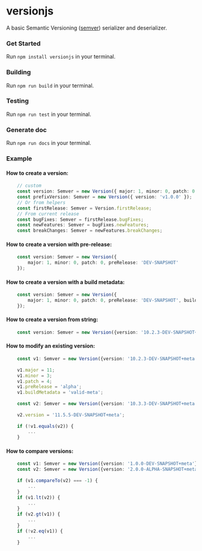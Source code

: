 # versionjs
A basic Semantic Versioning ([semver](https://semver.org/)) serializer and deserializer.

### Get Started
Run `npm install versionjs` in your terminal.

### Building
Run `npm run build` in your terminal.

### Testing
Run `npm run test` in your terminal.

### Generate doc
Run `npm run docs` in your terminal.

### Example

#### How to create a version:

```typescript 
    // custom
    const version: Semver = new Version({ major: 1, minor: 0, patch: 0 }); 
    const prefixVersion: Semver = new Version({ version: 'v1.0.0' });    
    // Or from helpers
    const firstRelease: Semver = Version.firstRelease;
    // From current release
    const bugFixes: Semver = firstRelease.bugFixes;
    const newFeatures: Semver = bugFixes.newFeatures;
    const breakChanges: Semver = newFeatures.breakChanges;
```

#### How to create a version with pre-release:

```typescript 
    const version: Semver = new Version({
        major: 1, minor: 0, patch: 0, preRelease: 'DEV-SNAPSHOT'
    });    
```

#### How to create a version with a build metadata:

```typescript 
    const version: Semver = new Version({
        major: 1, minor: 0, patch: 0, preRelease: 'DEV-SNAPSHOT', buildMetadata: 'meta'
    });    
```

#### How to create a version from string:

```typescript 
    const version: Semver = new Version({version: '10.2.3-DEV-SNAPSHOT+meta'});
```

#### How to modify an existing version:

```typescript 
    const v1: Semver = new Version({version: '10.2.3-DEV-SNAPSHOT+meta'});
    
    v1.major = 11;
    v1.minor = 3;
    v1.patch = 4;
    v1.preRelease = 'alpha';
    v1.buildMetadata = 'valid-meta';
    
    const v2: Semver = new Version({version: '10.3.3-DEV-SNAPSHOT+meta'});
    
    v2.version = '11.5.5-DEV-SNAPSHOT+meta';
    
    if (!v1.equals(v2)) {
        ...
    }
```

#### How to compare versions:

```typescript 
    const v1: Semver = new Version({version: '1.0.0-DEV-SNAPSHOT+meta'});
    const v2: Semver = new Version({version: '2.0.0-ALPHA-SNAPSHOT+meta'});
    
    if (v1.compareTo(v2) === -1) {
        ...
    }
    if (v1.lt(v2)) {
        ...
    }
    if (v2.gt(v1)) {
        ...
    }
    if (!v2.eq(v1)) {
        ...
    }
```




